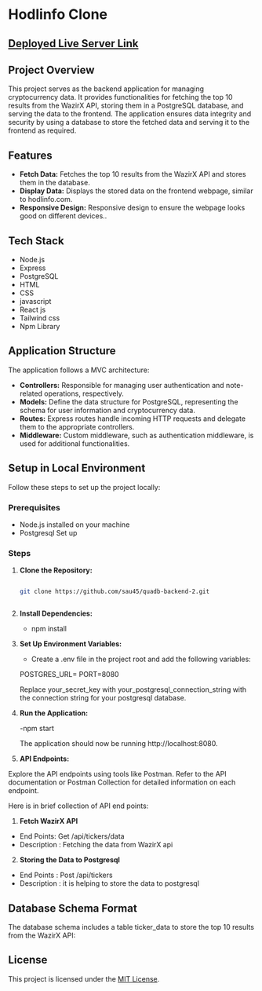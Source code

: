 # Hodlinfo Clone

## [Deployed Live Server Link](https://quadb-backend-2.onrender.com)


## Project Overview

This project serves as the backend application for managing cryptocurrency data. It provides functionalities for fetching the top 10 results from the WazirX API, storing them in a PostgreSQL database, and serving the data to the frontend. The application ensures data integrity and security by using a database to store the fetched data and serving it to the frontend as required.

## Features

- **Fetch Data:** Fetches the top 10 results from the WazirX API and stores them in the database.
- **Display Data:** Displays the stored data on the frontend webpage, similar to hodlinfo.com.
- **Responsive Design:** Responsive design to ensure the webpage looks good on different devices..


## Tech Stack

- Node.js
- Express
- PostgreSQL
- HTML
- CSS
- javascript
- React js
- Tailwind css
- Npm Library


## Application Structure

The application follows a MVC architecture:

- **Controllers:** Responsible for managing user authentication and note-related operations, respectively.
- **Models:** Define the data structure for PostgreSQL, representing the schema for user information and cryptocurrency data.
- **Routes:** Express routes handle incoming HTTP requests and delegate them to the appropriate controllers.
- **Middleware:** Custom middleware, such as authentication middleware, is used for additional functionalities.

## Setup in Local Environment

   Follow these steps to set up the project locally:

  ### Prerequisites
   - Node.js installed on your machine
   - Postgresql Set up

### Steps
1. **Clone the Repository:**
   ```sh

   git clone https://github.com/sau45/quadb-backend-2.git
   


2. **Install Dependencies:**
   - npm install

3. **Set Up Environment Variables:**
   - Create a .env file in the project root and add the following variables:

    POSTGRES_URL=
    PORT=8080

    Replace your_secret_key with  your_postgresql_connection_string with the connection string for your postgresql database.

4. **Run the Application:**
   
   -npm start

    The application should now be running  http://localhost:8080.

5. **API Endpoints:**

Explore the API endpoints using tools like Postman. Refer to the API documentation or Postman Collection for detailed information on each endpoint.

Here is in brief collection of API end points:
 
 1. **Fetch WazirX API**
   
   - End Points: Get /api/tickers/data
   - Description : Fetching the data from WazirX api

2. **Storing the Data to Postgresql**
  - End Points : Post /api/tickers
  - Description : it is helping to store the data to  postgresql

  


## Database Schema Format

The database schema includes a table ticker_data to store the top 10 results from the WazirX API:


## License

This project is licensed under the [MIT License](LICENSE).



